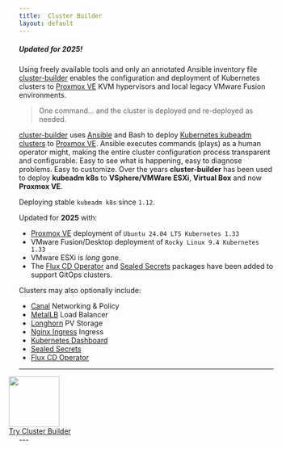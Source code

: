 ```yaml
---
title:  Cluster Builder
layout: default
---
```


##### Updated for 2025!

Using freely available tools and only an annotated Ansible inventory file [cluster-builder](https://github.com/ids/cluster-builder) enables the configuration and deployment of Kubernetes clusters to [Proxmox VE](https://www.proxmox.com/en/) KVM hypervisors and local legacy VMware Fusion environments.

> One command... and the cluster is deployed and re-deployed as needed. 

<script src="https://asciinema.org/a/EefvOquP3o4Tx91ectQIFnSJN.js" id="asciicast-EefvOquP3o4Tx91ectQIFnSJN" async data-autoplay="true" data-rows="50" data-theme="solarized-dark" data-size="small" data-speed="10" data-idle-time-limit="25"></script>

<script
  src="https://code.jquery.com/jquery-3.3.1.min.js"
  integrity="sha256-FgpCb/KJQlLNfOu91ta32o/NMZxltwRo8QtmkMRdAu8="
  crossorigin="anonymous"></script>

[cluster-builder](https://github.com/ids/cluster-builder) uses [Ansible](https://www.ansible.com) and Bash to deploy [Kubernetes kubeadm clusters](https://kubernetes.io/docs/setup/production-environment/tools/kubeadm/create-cluster-kubeadm/) to [Proxmox VE](https://www.proxmox.com/en/).  Ansible executes commands (plays) as a human operator might, making the entire cluster configuration process transparent and configurable. Easy to see what is happening, easy to diagnose problems.  Easy to customize.  Over the years __cluster-builder__ has been used to deploy __kubeadm k8s__ to __VSphere/VMWare ESXi__, __Virtual Box__ and now __Proxmox VE__.  

Deploying stable `kubeadm k8s` since `1.12`.

Updated for __2025__ with:

- [Proxmox VE](https://www.proxmox.com/en/) deployment of `Ubuntu 24.04 LTS Kubernetes 1.33`
- VMware Fusion/Desktop deployment of `Rocky Linux 9.4 Kubernetes 1.33`
- VMware ESXi is _long_ gone.
- The [Flux CD Operator](https://fluxcd.control-plane.io/operator/) and [Sealed Secrets](https://github.com/bitnami-labs/sealed-secrets) packages have been added to support GitOps clusters.

Clusters may also optionally include:

- [Canal](https://docs.tigera.io/calico/latest/getting-started/kubernetes/flannel/install-for-flannel) Networking & Policy
- [MetalLB](https://metallb.universe.tf) Load Balancer
- [Longhorn](https://longhorn.io/) PV Storage
- [Nginx Ingress](https://github.com/kubernetes/ingress-nginx) Ingress
- [Kubernetes Dashboard](https://kubernetes.io/docs/tasks/access-application-cluster/web-ui-dashboard/)
- [Sealed Secrets](https://github.com/bitnami-labs/sealed-secrets)
- [Flux CD Operator](https://fluxcd.control-plane.io/operator/)

---
<div class="center" style="margin-left: -20px;">
<img style="width: 100px;box-shadow:none;margin-bottom:0px" src="/assets/images/cbLogo2-100.png" >
</div>
<div class="center" style="margin-left: -20px;">
<a id="try-cb-link" href="https://github.com/ids/cluster-builder">Try Cluster Builder</a>
</div>
---
<style>

</style>